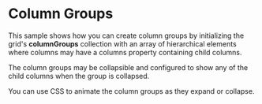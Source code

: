 Column Groups
=============

This sample shows how you can create column groups by initializing the grid's
**columnGroups** collection with an array of hierarchical elements where 
columns may have a columns property containing child columns.

The column groups may be collapsible and configured to show any of the child
columns when the group is collapsed.

You can use CSS to animate the column groups as they expand or collapse.